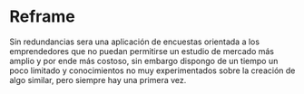 # Reframe
Sin redundancias sera una aplicación de encuestas orientada a los emprendedores que no puedan permitirse un estudio de mercado más amplio y por ende más costoso, sin embargo dispongo de un tiempo un poco limitado 
y conocimientos no muy experimentados sobre la creación de algo similar, pero siempre hay una primera vez.
